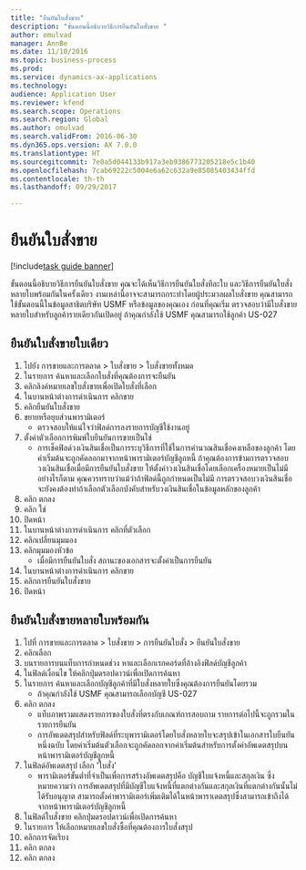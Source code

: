 ```yaml
--- 
title: "ยืนยันใบสั่งขาย"
description: "ขั้นตอนนี้อธิบายวิธีการยืนยันใบสั่งขาย "
author: omulvad
manager: AnnBe
ms.date: 11/10/2016
ms.topic: business-process
ms.prod: 
ms.service: dynamics-ax-applications
ms.technology: 
audience: Application User
ms.reviewer: kfend
ms.search.scope: Operations
ms.search.region: Global
ms.author: omulvad
ms.search.validFrom: 2016-06-30
ms.dyn365.ops.version: AX 7.0.0
ms.translationtype: HT
ms.sourcegitcommit: 7e0a5d044133b917a3eb9386773205218e5c1b40
ms.openlocfilehash: 7cab69222c5004e6a62c632a9e85085403434ffd
ms.contentlocale: th-th
ms.lasthandoff: 09/29/2017

---
```

# <a name="confirm-sales-orders"></a>ยืนยันใบสั่งขาย

[!include[task guide banner](../../includes/task-guide-banner.md)]

ขั้นตอนนี้อธิบายวิธีการยืนยันใบสั่งขาย  คุณจะได้เห็นวิธีการยืนยันใบสั่งทีละใบ และวิธีการยืนยันใบสั่งหลายใบพร้อมกันในครั้งเดียว  งานเหล่านี้อาจจะสามารถกระทำโดยผู้ประมวลผลใบสั่งขาย  คุณสามารถใช้ขั้นตอนนี้ในข้อมูลสาธิตบริษัท USMF หรือข้อมูลของคุณเอง  ก่อนที่คุณเริ่ม ตรวจสอบว่ามีใบสั่งขายหลายใบสำหรับลูกค้ารายเดียวกันเปิดอยู่  ถ้าคุณกำลังใช้ USMF คุณสามารถใช้ลูกค้า US-027


## <a name="confirm-a-single-sales-order"></a>ยืนยันใบสั่งขายใบเดียว
1. ไปยัง การขายและการตลาด > ใบสั่งขาย > ใบสั่งขายทั้งหมด
2. ในรายการ ค้นหาและเลือกใบสั่งที่คุณต้องการจะยืนยัน
3. คลิกลิงค์หมายเลขใบสั่งขายเพื่อเปิดใบสั่งที่เลือก
4. ในบานหน้าต่างการดำเนินการ คลิกขาย
5. คลิกยืนยันใบสั่งขาย
6. ขยายหรือยุบส่วนพารามิเตอร์
    * ตรวจสอบให้แน่ใจว่าฟิลด์การลงรายการบัญชีใช้งานอยู่  
7. ตั้งค่าตัวเลือกการพิมพ์ใบยืนยันการขายเป็นใช่
    * การเช็คฟิลด์วงเงินสินเชื่อเป็นการระบุวิธีการที่ใช้ในการคำนวณสินเชื่อคงเหลือของลูกค้า  โดยค่าเริ่มต้นจะถูกคัดลอกมาจากหน้าพารามิเตอร์บัญชีลูกหนี้  ถ้าคุณต้องการข้ามการตรวจสอบวงเงินสินเชื่อเมื่อมีการยืนยันใบสั่งขาย ให้ตั้งค่าวงเงินสินเชื่อโดยเลือกเครื่องหมายเป็นไม่มี  อย่างไรก็ตาม คุณควรทราบว่าแม้ว่าถ้าฟิลด์นี้ถูกกำหนดเป็นไม่มี การตรวจสอบวงเงินสินเชื่อจะยังคงต้องทำถ้าเลือกตัวเลือกบังคับสำหรับวงเงินสินเชื่อในข้อมูลหลักของลูกค้า  
8. คลิก ตกลง
9. คลิก ใช่
10. ปิดหน้า
11. ในบานหน้าต่างการดำเนินการ คลิกที่ตัวเลือก
12. คลิกเปลี่ยนมุมมอง
13. คลิกมุมมองหัวข้อ 
    * เมื่อมีการยืนยันใบสั่ง สถานะของเอกสารจะตั้งค่าเป็นการยืนยัน  
14. ในบานหน้าต่างการดำเนินการ คลิกขาย
15. คลิกการยืนยันใบสั่งขาย
16. ปิดหน้า

## <a name="confirm-multiple-sales-orders-at-once"></a>ยืนยันใบสั่งขายหลายใบพร้อมกัน
1. ไปที่ การขายและการตลาด > ใบสั่งขาย > การยืนยันใบสั่ง > ยืนยันใบสั่งขาย
2. คลิกเลือก 
3. บนรายการบนแท็บการกำหนดช่วง หาและเลือกเรกคอร์ดที่อ้างอิงฟิลด์บัญชีลูกค้า 
4. ในฟิลด์เงื่อนไข ให้คลิกปุ่มดรอปดาวน์เพื่อเปิดการค้นหา
5. ในรายการ ค้นหาและเลือกบัญชีลูกค้าที่มีใบสั่งหลายใบซึ่งคุณต้องการยืนยันโดยรวม
    * ถ้าคุณกำลังใช้ USMF คุณสามารถเลือกบัญชี US-027  
6. คลิก ตกลง
    * แท็บภาพรวมแสดงรายการของใบสั่งที่ตรงกับเกณฑ์การสอบถาม  รายการต่อไปนี้จะถูกรวมในรายการยืนยัน  
    * การอัพเดตสรุปสำหรับฟิลด์ที่ระบุพารามิเตอร์โดยใบสั่งหลายใบจะสรุปเข้าในเอกสารใบยืนยันหนึ่งฉบับ  โดยค่าเริ่มต้นตัวเลือกจะถูกคัดลอกจากค่าเริ่มต้นสำหรับการตั้งค่าอัพเดตสรุปบนหน้าพารามิเตอร์บัญชีลูกหนี้  
7. ในฟิลด์อัพเดตสรุป เลือก 'ใบสั่ง'
    * พารามิเตอร์ขั้นต่ำที่จำเป็นเพื่อการสร้างอัพเดตสรุปคือ บัญชีใบแจ้งหนี้และสกุลเงิน  ซึ่งหมายความว่า การอัพเดตสรุปที่มีบัญชีใบแจ้งหนี้ที่แตกต่างกันและสกุลเงินที่แตกต่างกันนั้นไม่ได้รับอนุญาต  สามารถตั้งค่าพารามิเตอร์เพิ่มเติมได้ในหน้าพาราเดตสรุปซึ่งสามารถเข้าถึงได้จากหน้าพารามิเตอร์บัญชีลูกหนี้  
8. ในฟิลด์ใบสั่งขาย คลิกปุ่มดรอปดาวน์เพื่อเปิดการค้นหา
9. ในรายการ ให้เลือกหมายเลขใบสั่งซื้อที่คุณต้องการใบสั่งสรุป
10. คลิกการจัดเรียง
11. คลิก ตกลง
12. คลิก ตกลง


